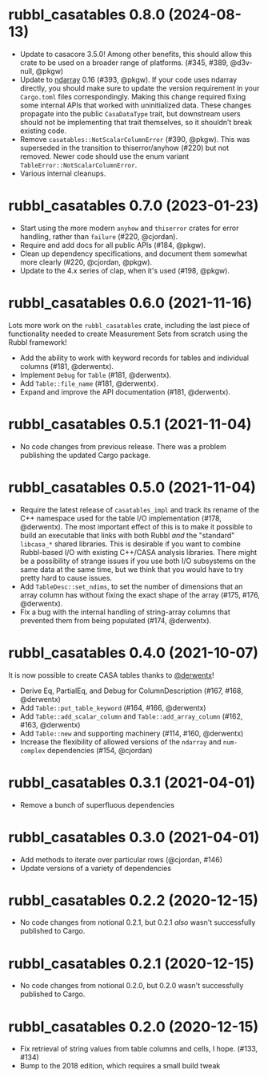 # rubbl_casatables 0.8.0 (2024-08-13)

- Update to casacore 3.5.0! Among other benefits, this should allow this crate
  to be used on a broader range of platforms. (#345, #389, @d3v-null, @pkgw)
- Update to [ndarray] 0.16 (#393, @pkgw). If your code uses ndarray directly,
  you should make sure to update the version requirement in your `Cargo.toml`
  files correspondingly. Making this change required fixing some internal APIs
  that worked with uninitialized data. These changes propagate into the public
  `CasaDataType` trait, but downstream users should not be implementing that
  trait themselves, so it shouldn’t break existing code.
- Remove `casatables::NotScalarColumnError` (#390, @pkgw). This was superseded
  in the transition to thiserror/anyhow (#220) but not removed. Newer code
  should use the enum variant `TableError::NotScalarColumnError`.
- Various internal cleanups.

[ndarray]: https://github.com/rust-ndarray/ndarray


# rubbl_casatables 0.7.0 (2023-01-23)

- Start using the more modern `anyhow` and `thiserror` crates for error
  handling, rather than `failure` (#220, @cjordan).
- Require and add docs for all public APIs (#184, @pkgw).
- Clean up dependency specifications, and document them somewhat more clearly
  (#220, @cjordan, @pkgw).
- Update to the 4.x series of clap, when it's used (#198, @pkgw).

# rubbl_casatables 0.6.0 (2021-11-16)

Lots more work on the `rubbl_casatables` crate, including the last piece of
functionality needed to create Measurement Sets from scratch using the Rubbl
framework!

- Add the ability to work with keyword records for tables and individual columns
  (#181, @derwentx).
- Implement `Debug` for `Table` (#181, @derwentx).
- Add `Table::file_name` (#181, @derwentx).
- Expand and improve the API documentation (#181, @derwentx).


# rubbl_casatables 0.5.1 (2021-11-04)

- No code changes from previous release. There was a problem publishing the
  updated Cargo package.


# rubbl_casatables 0.5.0 (2021-11-04)

- Require the latest release of `casatables_impl` and track its rename of the
  C++ namespace used for the table I/O implementation (#178, @derwentx). The
  most important effect of this is to make it possible to build an executable
  that links with both Rubbl *and* the "standard" `libcasa_*` shared libraries.
  This is desirable if you want to combine Rubbl-based I/O with existing
  C++/CASA analysis libraries. There might be a possibility of strange issues if
  you use both I/O subsystems on the same data at the same time, but we think
  that you would have to try pretty hard to cause issues.
- Add `TableDesc::set_ndims`, to set the number of dimensions that an array column
  has without fixing the exact shape of the array (#175, #176, @derwentx).
- Fix a bug with the internal handling of string-array columns that prevented them
  from being populated (#174, @derwentx).


# rubbl_casatables 0.4.0 (2021-10-07)

It is now possible to create CASA tables thanks to [@derwentx]!

[@derwentx]: https://github.com/derwentx

- Derive Eq, PartialEq, and Debug for ColumnDescription (#167, #168, @derwentx)
- Add `Table::put_table_keyword` (#164, #166, @derwentx)
- Add `Table::add_scalar_column` and `Table::add_array_column` (#162, #163, @derwentx)
- Add `Table::new` and supporting machinery (#114, #160, @derwentx)
- Increase the flexibility of allowed versions of the `ndarray` and
  `num-complex` dependencies (#154, @cjordan)

# rubbl_casatables 0.3.1 (2021-04-01)

- Remove a bunch of superfluous dependencies

# rubbl_casatables 0.3.0 (2021-04-01)

- Add methods to iterate over particular rows (@cjordan, #146)
- Update versions of a variety of dependencies

# rubbl_casatables 0.2.2 (2020-12-15)

- No code changes from notional 0.2.1, but 0.2.1 *also* wasn't successfully
  published to Cargo.

# rubbl_casatables 0.2.1 (2020-12-15)

- No code changes from notional 0.2.0, but 0.2.0 wasn't successfully published
  to Cargo.

# rubbl_casatables 0.2.0 (2020-12-15)

- Fix retrieval of string values from table columns and cells, I hope.
  (#133, #134)
- Bump to the 2018 edition, which requires a small build tweak
